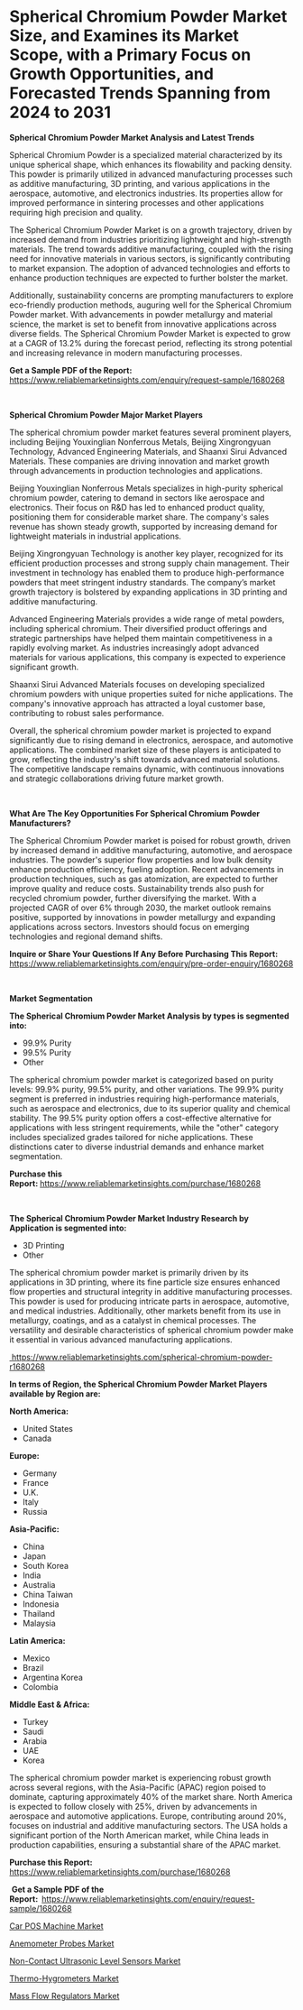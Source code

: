 <p><h1>Spherical Chromium Powder Market Size, and Examines its Market Scope, with a Primary Focus on Growth Opportunities, and Forecasted Trends Spanning from 2024 to 2031</h1></p><p><strong>Spherical Chromium Powder Market Analysis and Latest Trends</strong></p>
<p><p>Spherical Chromium Powder is a specialized material characterized by its unique spherical shape, which enhances its flowability and packing density. This powder is primarily utilized in advanced manufacturing processes such as additive manufacturing, 3D printing, and various applications in the aerospace, automotive, and electronics industries. Its properties allow for improved performance in sintering processes and other applications requiring high precision and quality.</p><p>The Spherical Chromium Powder Market is on a growth trajectory, driven by increased demand from industries prioritizing lightweight and high-strength materials. The trend towards additive manufacturing, coupled with the rising need for innovative materials in various sectors, is significantly contributing to market expansion. The adoption of advanced technologies and efforts to enhance production techniques are expected to further bolster the market.</p><p>Additionally, sustainability concerns are prompting manufacturers to explore eco-friendly production methods, auguring well for the Spherical Chromium Powder market. With advancements in powder metallurgy and material science, the market is set to benefit from innovative applications across diverse fields. The Spherical Chromium Powder Market is expected to grow at a CAGR of 13.2% during the forecast period, reflecting its strong potential and increasing relevance in modern manufacturing processes.</p></p>
<p><strong>Get a Sample PDF of the Report:&nbsp;</strong> <a href="https://www.reliablemarketinsights.com/enquiry/request-sample/1680268?utm_campaign=1619&utm_medium=2&utm_source=Github&utm_content=ia&utm_term=14102024&utm_id=spherical-chromium-powder">https://www.reliablemarketinsights.com/enquiry/request-sample/1680268</a></p>
<p>&nbsp;</p>
<p><strong>Spherical Chromium Powder Major Market Players</strong></p>
<p><p>The spherical chromium powder market features several prominent players, including Beijing Youxinglian Nonferrous Metals, Beijing Xingrongyuan Technology, Advanced Engineering Materials, and Shaanxi Sirui Advanced Materials. These companies are driving innovation and market growth through advancements in production technologies and applications.</p><p>Beijing Youxinglian Nonferrous Metals specializes in high-purity spherical chromium powder, catering to demand in sectors like aerospace and electronics. Their focus on R&D has led to enhanced product quality, positioning them for considerable market share. The company's sales revenue has shown steady growth, supported by increasing demand for lightweight materials in industrial applications.</p><p>Beijing Xingrongyuan Technology is another key player, recognized for its efficient production processes and strong supply chain management. Their investment in technology has enabled them to produce high-performance powders that meet stringent industry standards. The company’s market growth trajectory is bolstered by expanding applications in 3D printing and additive manufacturing.</p><p>Advanced Engineering Materials provides a wide range of metal powders, including spherical chromium. Their diversified product offerings and strategic partnerships have helped them maintain competitiveness in a rapidly evolving market. As industries increasingly adopt advanced materials for various applications, this company is expected to experience significant growth.</p><p>Shaanxi Sirui Advanced Materials focuses on developing specialized chromium powders with unique properties suited for niche applications. The company's innovative approach has attracted a loyal customer base, contributing to robust sales performance.</p><p>Overall, the spherical chromium powder market is projected to expand significantly due to rising demand in electronics, aerospace, and automotive applications. The combined market size of these players is anticipated to grow, reflecting the industry's shift towards advanced material solutions. The competitive landscape remains dynamic, with continuous innovations and strategic collaborations driving future market growth.</p></p>
<p>&nbsp;</p>
<p><strong>What Are The Key Opportunities For Spherical Chromium Powder Manufacturers?</strong></p>
<p><p>The Spherical Chromium Powder market is poised for robust growth, driven by increased demand in additive manufacturing, automotive, and aerospace industries. The powder's superior flow properties and low bulk density enhance production efficiency, fueling adoption. Recent advancements in production techniques, such as gas atomization, are expected to further improve quality and reduce costs. Sustainability trends also push for recycled chromium powder, further diversifying the market. With a projected CAGR of over 6% through 2030, the market outlook remains positive, supported by innovations in powder metallurgy and expanding applications across sectors. Investors should focus on emerging technologies and regional demand shifts.</p></p>
<p><strong>Inquire or Share Your Questions If Any Before Purchasing This Report:</strong> <a href="https://www.reliablemarketinsights.com/enquiry/pre-order-enquiry/1680268?utm_campaign=1619&utm_medium=2&utm_source=Github&utm_content=ia&utm_term=14102024&utm_id=spherical-chromium-powder">https://www.reliablemarketinsights.com/enquiry/pre-order-enquiry/1680268</a></p>
<p>&nbsp;</p>
<p><strong>Market Segmentation</strong></p>
<p><strong>The Spherical Chromium Powder Market Analysis by types is segmented into:</strong></p>
<p><ul><li>99.9% Purity</li><li>99.5% Purity</li><li>Other</li></ul></p>
<p><p>The spherical chromium powder market is categorized based on purity levels: 99.9% purity, 99.5% purity, and other variations. The 99.9% purity segment is preferred in industries requiring high-performance materials, such as aerospace and electronics, due to its superior quality and chemical stability. The 99.5% purity option offers a cost-effective alternative for applications with less stringent requirements, while the "other" category includes specialized grades tailored for niche applications. These distinctions cater to diverse industrial demands and enhance market segmentation.</p></p>
<p><strong>Purchase this Report:&nbsp;</strong><a href="https://www.reliablemarketinsights.com/purchase/1680268?utm_campaign=1619&utm_medium=2&utm_source=Github&utm_content=ia&utm_term=14102024&utm_id=spherical-chromium-powder">https://www.reliablemarketinsights.com/purchase/1680268</a></p>
<p>&nbsp;</p>
<p><strong>The Spherical Chromium Powder Market Industry Research by Application is segmented into:</strong></p>
<p><ul><li>3D Printing</li><li>Other</li></ul></p>
<p><p>The spherical chromium powder market is primarily driven by its applications in 3D printing, where its fine particle size ensures enhanced flow properties and structural integrity in additive manufacturing processes. This powder is used for producing intricate parts in aerospace, automotive, and medical industries. Additionally, other markets benefit from its use in metallurgy, coatings, and as a catalyst in chemical processes. The versatility and desirable characteristics of spherical chromium powder make it essential in various advanced manufacturing applications.</p></p>
<p><a href="https://www.reliablemarketinsights.com/spherical-chromium-powder-r1680268?utm_campaign=1619&utm_medium=2&utm_source=Github&utm_content=ia&utm_term=14102024&utm_id=spherical-chromium-powder">&nbsp;https://www.reliablemarketinsights.com/spherical-chromium-powder-r1680268</a></p>
<p><strong>In terms of Region, the Spherical Chromium Powder Market Players available by Region are:</strong></p>
<p>
    <p> <strong> North America: </strong>
        <ul>
            <li>United States</li>
            <li>Canada</li>
        </ul>
        </p> 
    <p> <strong> Europe: </strong>
        <ul>
            <li>Germany</li>
            <li>France</li>
            <li>U.K.</li>
            <li>Italy</li>
            <li>Russia</li>
        </ul>
        </p> 
    <p> <strong> Asia-Pacific: </strong>
        <ul>
            <li>China</li>
            <li>Japan</li>
            <li>South Korea</li>
            <li>India</li>
            <li>Australia</li>
            <li>China Taiwan</li>
            <li>Indonesia</li>
            <li>Thailand</li>
            <li>Malaysia</li>
        </ul>
        </p> 
    <p> <strong> Latin America: </strong>
        <ul>
            <li>Mexico</li>
            <li>Brazil</li>
            <li>Argentina Korea</li>
            <li>Colombia</li>
        </ul>
        </p> 
    <p> <strong> Middle East & Africa: </strong>
        <ul>
            <li>Turkey</li>
            <li>Saudi</li>
            <li>Arabia</li>
            <li>UAE</li>
            <li>Korea</li>
        </ul>
    </p>
    </p>
<p><p>The spherical chromium powder market is experiencing robust growth across several regions, with the Asia-Pacific (APAC) region poised to dominate, capturing approximately 40% of the market share. North America is expected to follow closely with 25%, driven by advancements in aerospace and automotive applications. Europe, contributing around 20%, focuses on industrial and additive manufacturing sectors. The USA holds a significant portion of the North American market, while China leads in production capabilities, ensuring a substantial share of the APAC market.</p></p>
<p><strong>Purchase this Report: </strong><a href="https://www.reliablemarketinsights.com/purchase/1680268?utm_campaign=1619&utm_medium=2&utm_source=Github&utm_content=ia&utm_term=14102024&utm_id=spherical-chromium-powder">https://www.reliablemarketinsights.com/purchase/1680268</a></p>
<p>&nbsp;<strong>Get a Sample PDF of the Report:&nbsp;&nbsp;</strong><a href="https://www.reliablemarketinsights.com/enquiry/request-sample/1680268?utm_campaign=1619&utm_medium=2&utm_source=Github&utm_content=ia&utm_term=14102024&utm_id=spherical-chromium-powder">https://www.reliablemarketinsights.com/enquiry/request-sample/1680268</a></p>
<p><strong></strong></p>
<p><p><a href="https://www.linkedin.com/pulse/car-pos-machine-market-growth-segmentation-regional-zejuc?trk=public_post_embed_feed-article-content&utm_campaign=1619&utm_medium=2&utm_source=Github&utm_content=ia&utm_term=14102024&utm_id=spherical-chromium-powder">Car POS Machine Market</a></p><p><a href="https://www.linkedin.com/pulse/in-depth-analysis-global-anemometer-probes-market-scope-its-rapid-vbqkc?trk=public_post_embed_feed-article-content&utm_campaign=1619&utm_medium=2&utm_source=Github&utm_content=ia&utm_term=14102024&utm_id=spherical-chromium-powder">Anemometer Probes Market</a></p><p><a href="https://www.linkedin.com/pulse/navigating-global-non-contact-ultrasonic-level-sensors-4yskc?trk=public_post_embed_feed-article-content&utm_campaign=1619&utm_medium=2&utm_source=Github&utm_content=ia&utm_term=14102024&utm_id=spherical-chromium-powder">Non-Contact Ultrasonic Level Sensors Market</a></p><p><a href="https://www.linkedin.com/pulse/thermo-hygrometers-market-investigation-industry-evolution-forecast-shx8c?trk=public_post_embed_feed-article-content&utm_campaign=1619&utm_medium=2&utm_source=Github&utm_content=ia&utm_term=14102024&utm_id=spherical-chromium-powder">Thermo-Hygrometers Market</a></p><p><a href="https://www.linkedin.com/pulse/digital-transformation-mass-flow-regulators-industry-market-o4bdc?trk=public_post_embed_feed-article-content&utm_campaign=1619&utm_medium=2&utm_source=Github&utm_content=ia&utm_term=14102024&utm_id=spherical-chromium-powder">Mass Flow Regulators Market</a></p></p>